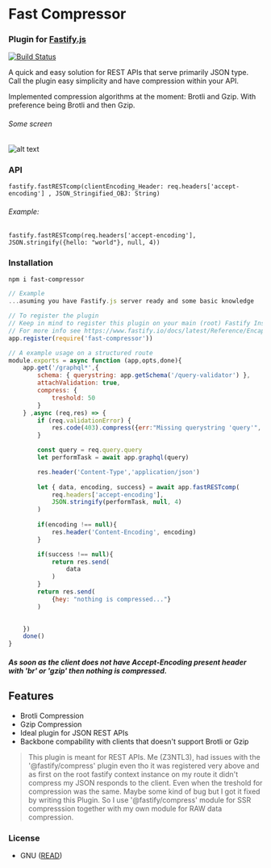 # Fast Compressor
### Plugin for [Fastify.js](https://fastify.io)
[![Build Status](https://travis-ci.org/joemccann/dillinger.svg?branch=master)](https://github.com/Z3NTL3/fast-compressor)

A quick and easy solution for REST APIs that serve primarily JSON type. Call the plugin easy simplicity and have compression within your API. 

Implemented compression algorithms at the moment: Brotli and Gzip. With preference being Brotli and then Gzip.
###### Some screen
![alt text](https://media.discordapp.net/attachments/1047230469109973002/1047230485920763924/image.png)


### API
``fastify.fastRESTcomp(clientEncoding_Header: req.headers['accept-encoding'] , JSON_Stringified_OBJ: String)``
###### Example:
``fastify.fastRESTcomp(req.headers['accept-encoding'], JSON.stringify({hello: "world"}, null, 4))``

### Installation
``npm i fast-compressor``
```js
// Example
...asuming you have Fastify.js server ready and some basic knowledge

// To register the plugin
// Keep in mind to register this plugin on your main (root) Fastify Instance (main Fastify app).
// For more info see https://www.fastify.io/docs/latest/Reference/Encapsulation/
app.register(require('fast-compressor'))

// A example usage on a structured route
module.exports = async function (app,opts,done){
    app.get('/graphql*',{
        schema: { querystring: app.getSchema('/query-validator') },
        attachValidation: true,
        compress: {
            treshold: 50
        }
    } ,async (req,res) => {
        if (req.validationError) {
            res.code(403).compress({err:"Missing querystring 'query'", info: "Querystring 'query' should be a GraphQl query."})
        }

        const query = req.query.query
        let performTask = await app.graphql(query)

        res.header('Content-Type','application/json')
  
        let { data, encoding, success} = await app.fastRESTcomp( 
            req.headers['accept-encoding'], 
            JSON.stringify(performTask, null, 4)
        )
   
        if(encoding !== null){
            res.header('Content-Encoding', encoding)
        }

        if(success !== null){
            return res.send(
                data
            )
        }
        return res.send(
            {hey: "nothing is compressed..."} 
        )
        

    })
    done()
}
```
##### As soon as the client does not have Accept-Encoding present header with 'br' or 'gzip' then nothing is compressed.

## Features
- Brotli Compression
- Gzip Compression
- Ideal plugin for JSON REST APIs
- Backbone compability with clients  that doesn't support Brotli or Gzip

> This plugin is meant for REST APIs.
>   Me (Z3NTL3), had issues with the '@fastify/compress' plugin even tho it was registered very above and as first on the root fastify context instance on my route it didn't compress my JSON responds to the client. Even when the treshold for compression was the same. Maybe some kind of bug but I got it fixed by writing this Plugin. So I use '@fastify/compress' module for SSR compresssion together with my own module for RAW data compression.

### License
- GNU ([READ](https://www.gnu.org/licenses/gpl-3.0.md))